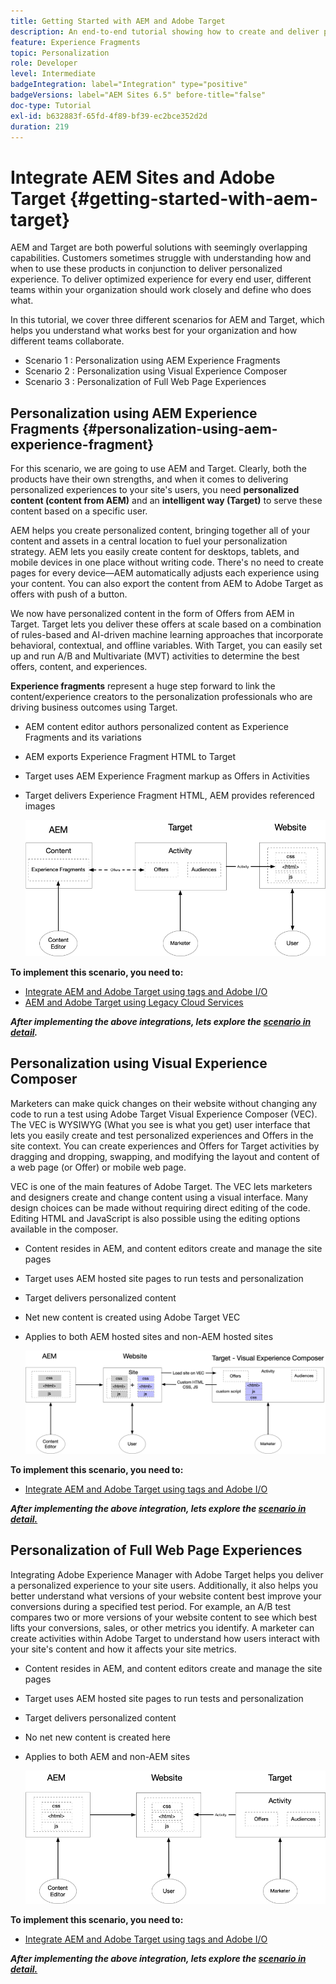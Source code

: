 ```yaml
---
title: Getting Started with AEM and Adobe Target
description: An end-to-end tutorial showing how to create and deliver personalized experiences using Adobe Experience Manager and Adobe Target. In this tutorial, you will also learn about different personas involved in the end to end process and how they collaborate with each other
feature: Experience Fragments
topic: Personalization
role: Developer
level: Intermediate
badgeIntegration: label="Integration" type="positive"
badgeVersions: label="AEM Sites 6.5" before-title="false"
doc-type: Tutorial
exl-id: b632883f-65fd-4f89-bf39-ec2bce352d2d
duration: 219
---
```

# Integrate AEM Sites and Adobe Target {#getting-started-with-aem-target}

AEM and Target are both powerful solutions with seemingly overlapping capabilities. Customers sometimes struggle with understanding how and when to use these products in conjunction to deliver personalized experience. To deliver optimized experience for every end user, different teams within your organization should work closely and define who does what.

In this tutorial, we cover three different scenarios for AEM and Target, which helps you understand what works best for your organization and how different teams collaborate.

* Scenario 1 : Personalization using AEM Experience Fragments
* Scenario 2 : Personalization using Visual Experience Composer
* Scenario 3 : Personalization of Full Web Page Experiences

## Personalization using AEM Experience Fragments {#personalization-using-aem-experience-fragment}

For this scenario, we are going to use AEM and Target. Clearly, both the products have their own strengths, and when it comes to delivering personalized experiences to your site's users, you need **personalized content (content from AEM)** and an **intelligent way (Target)** to serve these content based on a specific user.

AEM helps you create personalized content, bringing together all of your content and assets in a central location to fuel your personalization strategy. AEM lets you easily create content for desktops, tablets, and mobile devices in one place without writing code. There's no need to create pages for every device—AEM automatically adjusts each experience using your content. You can also export the content from AEM to Adobe Target as offers with push of a button.

We now have personalized content in the form of Offers from AEM in Target. Target lets you deliver these offers at scale based on a combination of rules-based and AI-driven machine learning approaches that incorporate behavioral, contextual, and offline variables.  With Target, you can easily set up and run A/B and Multivariate (MVT) activities to determine the best offers, content, and experiences.

**Experience fragments** represent a huge step forward to link the content/experience creators to the personalization professionals who are driving business outcomes using Target.

* AEM content editor authors personalized content as Experience Fragments and its variations
* AEM exports Experience Fragment HTML to Target​
* Target​ uses AEM Experience Fragment markup as Offers in Activities
* Target delivers Experience Fragment HTML, AEM provides referenced images

    ![Personalization using Experience Fragments diagram](assets/personalization-use-case-1/use-case-1-diagram.png)

**To implement this scenario, you need to:**

* [Integrate AEM and Adobe Target using tags and Adobe I/O](./implementation.md#integrating-aem-target-options)
* [AEM and Adobe Target using Legacy Cloud Services](./implementation.md#integrating-aem-target-options)

***After implementing the above integrations, lets explore the [scenario in detail](./personalization-use-case-1.md).***

## Personalization using Visual Experience Composer

Marketers can make quick changes on their website without changing any code to run a test using Adobe Target Visual Experience Composer (VEC). The VEC is WYSIWYG (What you see is what you get) user interface that lets you easily create and test personalized experiences and Offers in the site context. You can create experiences and Offers for Target activities by dragging and dropping, swapping, and modifying the layout and content of a web page (or Offer) or mobile web page.

VEC is one of the main features of Adobe Target. The VEC lets marketers and designers create and change content using a visual interface. Many design choices can be made without requiring direct editing of the code. Editing HTML and JavaScript is also possible using the editing options available in the composer.

* Content resides in AEM, and content editors create and manage the site pages
* Target uses AEM hosted site pages to run tests and personalization
* Target delivers personalized content
* Net new content is created using Adobe Target VEC
* Applies to both AEM hosted sites and non-AEM hosted sites

    ![Personalization using Visual Experience Composer diagram](assets/personalization-use-case-3/use-case-diagram-3.png)

**To implement this scenario, you need to:**

* [Integrate AEM and Adobe Target using tags and Adobe I/O](./implementation.md#integrating-aem-target-options)

***After implementing the above integration, lets explore the [scenario in detail.](./personalization-use-case-3.md)***

## Personalization of Full Web Page Experiences

Integrating Adobe Experience Manager with Adobe Target helps you deliver a personalized experience to your site users. Additionally, it also helps you better understand what versions of your website content best improve your conversions during a specified test period. For example, an A/B test compares two or more versions of your website content to see which best lifts your conversions, sales, or other metrics you identify. A marketer can create activities within Adobe Target to understand how users interact with your site's content and how it affects your site metrics.

* Content resides in AEM, and content editors create and manage the site pages
* Target uses AEM hosted site pages to run tests and personalization
* Target delivers personalized content
* No net new content is created here
* Applies to both AEM and non-AEM sites

    ![diagram](assets/personalization-use-case-2/use-case-2-diagram.png)

**To implement this scenario, you need to:**

* [Integrate AEM and Adobe Target using tags and Adobe I/O](./implementation.md#integrating-aem-target-options)

***After implementing the above integration, lets explore the [scenario in detail.](./personalization-use-case-2.md)***
